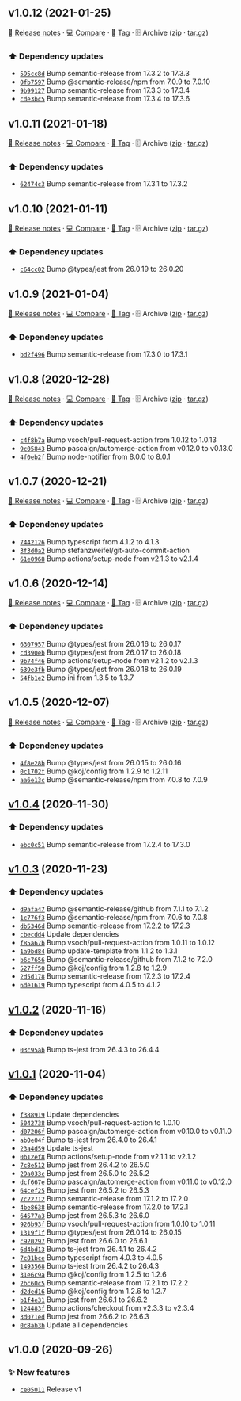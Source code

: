 ## v1.0.12 (2021-01-25)

[📝 Release notes](https://github.com/koj-co/template/releases/tag/v1.0.12) · [💻 Compare](https://github.com/koj-co/template/compare/v1.0.11...v1.0.12) · [🔖 Tag](https://github.com/koj-co/template/tree/v1.0.12) · 🗄️ Archive ([zip](https://github.com/koj-co/template/archive/v1.0.12.zip) · [tar.gz](https://github.com/koj-co/template/archive/v1.0.12.tar.gz))

### ⬆️ Dependency updates

- [`595cc8d`](https://github.com/koj-co/template/commit/595cc8d)  Bump semantic-release from 17.3.2 to 17.3.3
- [`0fb7597`](https://github.com/koj-co/template/commit/0fb7597)  Bump @semantic-release/npm from 7.0.9 to 7.0.10
- [`9b99127`](https://github.com/koj-co/template/commit/9b99127)  Bump semantic-release from 17.3.3 to 17.3.4
- [`cde3bc5`](https://github.com/koj-co/template/commit/cde3bc5)  Bump semantic-release from 17.3.4 to 17.3.6

## v1.0.11 (2021-01-18)

[📝 Release notes](https://github.com/koj-co/template/releases/tag/v1.0.11) · [💻 Compare](https://github.com/koj-co/template/compare/v1.0.10...v1.0.11) · [🔖 Tag](https://github.com/koj-co/template/tree/v1.0.11) · 🗄️ Archive ([zip](https://github.com/koj-co/template/archive/v1.0.11.zip) · [tar.gz](https://github.com/koj-co/template/archive/v1.0.11.tar.gz))

### ⬆️ Dependency updates

- [`62474c3`](https://github.com/koj-co/template/commit/62474c3)  Bump semantic-release from 17.3.1 to 17.3.2

## v1.0.10 (2021-01-11)

[📝 Release notes](https://github.com/koj-co/template/releases/tag/v1.0.10) · [💻 Compare](https://github.com/koj-co/template/compare/v1.0.9...v1.0.10) · [🔖 Tag](https://github.com/koj-co/template/tree/v1.0.10) · 🗄️ Archive ([zip](https://github.com/koj-co/template/archive/v1.0.10.zip) · [tar.gz](https://github.com/koj-co/template/archive/v1.0.10.tar.gz))

### ⬆️ Dependency updates

- [`c64cc02`](https://github.com/koj-co/template/commit/c64cc02)  Bump @types/jest from 26.0.19 to 26.0.20

## v1.0.9 (2021-01-04)

[📝 Release notes](https://github.com/koj-co/template/releases/tag/v1.0.9) · [💻 Compare](https://github.com/koj-co/template/compare/v1.0.8...v1.0.9) · [🔖 Tag](https://github.com/koj-co/template/tree/v1.0.9) · 🗄️ Archive ([zip](https://github.com/koj-co/template/archive/v1.0.9.zip) · [tar.gz](https://github.com/koj-co/template/archive/v1.0.9.tar.gz))

### ⬆️ Dependency updates

- [`bd2f496`](https://github.com/koj-co/template/commit/bd2f496)  Bump semantic-release from 17.3.0 to 17.3.1

## v1.0.8 (2020-12-28)

[📝 Release notes](https://github.com/koj-co/template/releases/tag/v1.0.8) · [💻 Compare](https://github.com/koj-co/template/compare/v1.0.7...v1.0.8) · [🔖 Tag](https://github.com/koj-co/template/tree/v1.0.8) · 🗄️ Archive ([zip](https://github.com/koj-co/template/archive/v1.0.8.zip) · [tar.gz](https://github.com/koj-co/template/archive/v1.0.8.tar.gz))

### ⬆️ Dependency updates

- [`c4f8b7a`](https://github.com/koj-co/template/commit/c4f8b7a)  Bump vsoch/pull-request-action from 1.0.12 to 1.0.13
- [`9c05843`](https://github.com/koj-co/template/commit/9c05843)  Bump pascalgn/automerge-action from v0.12.0 to v0.13.0
- [`4f0eb2f`](https://github.com/koj-co/template/commit/4f0eb2f)  Bump node-notifier from 8.0.0 to 8.0.1

## v1.0.7 (2020-12-21)

[📝 Release notes](https://github.com/koj-co/template/releases/tag/v1.0.7) · [💻 Compare](https://github.com/koj-co/template/compare/v1.0.6...v1.0.7) · [🔖 Tag](https://github.com/koj-co/template/tree/v1.0.7) · 🗄️ Archive ([zip](https://github.com/koj-co/template/archive/v1.0.7.zip) · [tar.gz](https://github.com/koj-co/template/archive/v1.0.7.tar.gz))

### ⬆️ Dependency updates

- [`7442126`](https://github.com/koj-co/template/commit/7442126)  Bump typescript from 4.1.2 to 4.1.3
- [`3f3d0a2`](https://github.com/koj-co/template/commit/3f3d0a2)  Bump stefanzweifel/git-auto-commit-action
- [`61e0968`](https://github.com/koj-co/template/commit/61e0968)  Bump actions/setup-node from v2.1.3 to v2.1.4

## v1.0.6 (2020-12-14)

[📝 Release notes](https://github.com/koj-co/template/releases/tag/v1.0.6) · [💻 Compare](https://github.com/koj-co/template/compare/v1.0.5...v1.0.6) · [🔖 Tag](https://github.com/koj-co/template/tree/v1.0.6) · 🗄️ Archive ([zip](https://github.com/koj-co/template/archive/v1.0.6.zip) · [tar.gz](https://github.com/koj-co/template/archive/v1.0.6.tar.gz))

### ⬆️ Dependency updates

- [`6307957`](https://github.com/koj-co/template/commit/6307957)  Bump @types/jest from 26.0.16 to 26.0.17
- [`cd390eb`](https://github.com/koj-co/template/commit/cd390eb)  Bump @types/jest from 26.0.17 to 26.0.18
- [`9b74f46`](https://github.com/koj-co/template/commit/9b74f46)  Bump actions/setup-node from v2.1.2 to v2.1.3
- [`639e3fb`](https://github.com/koj-co/template/commit/639e3fb)  Bump @types/jest from 26.0.18 to 26.0.19
- [`54fb1e2`](https://github.com/koj-co/template/commit/54fb1e2)  Bump ini from 1.3.5 to 1.3.7

## v1.0.5 (2020-12-07)

[📝 Release notes](https://github.com/koj-co/template/releases/tag/v1.0.5) · [💻 Compare](https://github.com/koj-co/template/compare/v1.0.4...v1.0.5) · [🔖 Tag](https://github.com/koj-co/template/tree/v1.0.5) · 🗄️ Archive ([zip](https://github.com/koj-co/template/archive/v1.0.5.zip) · [tar.gz](https://github.com/koj-co/template/archive/v1.0.5.tar.gz))

### ⬆️ Dependency updates

- [`4f8e28b`](https://github.com/koj-co/template/commit/4f8e28b)  Bump @types/jest from 26.0.15 to 26.0.16
- [`0c1702f`](https://github.com/koj-co/template/commit/0c1702f)  Bump @koj/config from 1.2.9 to 1.2.11
- [`aa6e13c`](https://github.com/koj-co/template/commit/aa6e13c)  Bump @semantic-release/npm from 7.0.8 to 7.0.9

## [v1.0.4](https://github.com/koj-co/template/compare/v1.0.3...v1.0.4) (2020-11-30)

### ⬆️ Dependency updates

- [`ebc0c51`](https://github.com/koj-co/template/commit/ebc0c51)  Bump semantic-release from 17.2.4 to 17.3.0

## [v1.0.3](https://github.com/koj-co/template/compare/v1.0.2...v1.0.3) (2020-11-23)

### ⬆️ Dependency updates

- [`d9afa47`](https://github.com/koj-co/template/commit/d9afa47)  Bump @semantic-release/github from 7.1.1 to 7.1.2
- [`1c776f3`](https://github.com/koj-co/template/commit/1c776f3)  Bump @semantic-release/npm from 7.0.6 to 7.0.8
- [`db5346d`](https://github.com/koj-co/template/commit/db5346d)  Bump semantic-release from 17.2.2 to 17.2.3
- [`cbecdd4`](https://github.com/koj-co/template/commit/cbecdd4)  Update dependencies
- [`f85a67b`](https://github.com/koj-co/template/commit/f85a67b)  Bump vsoch/pull-request-action from 1.0.11 to 1.0.12
- [`1a9bd84`](https://github.com/koj-co/template/commit/1a9bd84)  Bump update-template from 1.1.2 to 1.3.1
- [`b6c7656`](https://github.com/koj-co/template/commit/b6c7656)  Bump @semantic-release/github from 7.1.2 to 7.2.0
- [`527ff50`](https://github.com/koj-co/template/commit/527ff50)  Bump @koj/config from 1.2.8 to 1.2.9
- [`2d5d178`](https://github.com/koj-co/template/commit/2d5d178)  Bump semantic-release from 17.2.3 to 17.2.4
- [`6de1619`](https://github.com/koj-co/template/commit/6de1619)  Bump typescript from 4.0.5 to 4.1.2

## [v1.0.2](https://github.com/koj-co/template/compare/v1.0.1...v1.0.2) (2020-11-16)

### ⬆️ Dependency updates

- [`03c95ab`](https://github.com/koj-co/template/commit/03c95ab)  Bump ts-jest from 26.4.3 to 26.4.4

## [v1.0.1](https://github.com/koj-co/template/compare/v1.0.0...v1.0.1) (2020-11-04)

### ⬆️ Dependency updates

- [`f388919`](https://github.com/koj-co/template/commit/f388919)  Update dependencies
- [`5042738`](https://github.com/koj-co/template/commit/5042738)  Bump vsoch/pull-request-action to 1.0.10
- [`d07206f`](https://github.com/koj-co/template/commit/d07206f)  Bump pascalgn/automerge-action from v0.10.0 to v0.11.0
- [`ab0e04f`](https://github.com/koj-co/template/commit/ab0e04f)  Bump ts-jest from 26.4.0 to 26.4.1
- [`23a4d59`](https://github.com/koj-co/template/commit/23a4d59)  Update ts-jest
- [`0b12ef8`](https://github.com/koj-co/template/commit/0b12ef8)  Bump actions/setup-node from v2.1.1 to v2.1.2
- [`7c8e512`](https://github.com/koj-co/template/commit/7c8e512)  Bump jest from 26.4.2 to 26.5.0
- [`29a033c`](https://github.com/koj-co/template/commit/29a033c)  Bump jest from 26.5.0 to 26.5.2
- [`dcf667e`](https://github.com/koj-co/template/commit/dcf667e)  Bump pascalgn/automerge-action from v0.11.0 to v0.12.0
- [`64cef25`](https://github.com/koj-co/template/commit/64cef25)  Bump jest from 26.5.2 to 26.5.3
- [`7c22712`](https://github.com/koj-co/template/commit/7c22712)  Bump semantic-release from 17.1.2 to 17.2.0
- [`4be8638`](https://github.com/koj-co/template/commit/4be8638)  Bump semantic-release from 17.2.0 to 17.2.1
- [`64577a3`](https://github.com/koj-co/template/commit/64577a3)  Bump jest from 26.5.3 to 26.6.0
- [`926b93f`](https://github.com/koj-co/template/commit/926b93f)  Bump vsoch/pull-request-action from 1.0.10 to 1.0.11
- [`1319f1f`](https://github.com/koj-co/template/commit/1319f1f)  Bump @types/jest from 26.0.14 to 26.0.15
- [`c920297`](https://github.com/koj-co/template/commit/c920297)  Bump jest from 26.6.0 to 26.6.1
- [`6d4bd13`](https://github.com/koj-co/template/commit/6d4bd13)  Bump ts-jest from 26.4.1 to 26.4.2
- [`7c81bce`](https://github.com/koj-co/template/commit/7c81bce)  Bump typescript from 4.0.3 to 4.0.5
- [`1493568`](https://github.com/koj-co/template/commit/1493568)  Bump ts-jest from 26.4.2 to 26.4.3
- [`31e6c9a`](https://github.com/koj-co/template/commit/31e6c9a)  Bump @koj/config from 1.2.5 to 1.2.6
- [`2bc60c5`](https://github.com/koj-co/template/commit/2bc60c5)  Bump semantic-release from 17.2.1 to 17.2.2
- [`d2ded16`](https://github.com/koj-co/template/commit/d2ded16)  Bump @koj/config from 1.2.6 to 1.2.7
- [`b1f4e31`](https://github.com/koj-co/template/commit/b1f4e31)  Bump jest from 26.6.1 to 26.6.2
- [`124483f`](https://github.com/koj-co/template/commit/124483f)  Bump actions/checkout from v2.3.3 to v2.3.4
- [`3d071ed`](https://github.com/koj-co/template/commit/3d071ed)  Bump jest from 26.6.2 to 26.6.3
- [`0c8ab3b`](https://github.com/koj-co/template/commit/0c8ab3b)  Update all dependencies

## v1.0.0 (2020-09-26)

### ✨ New features

- [`ce05011`](https://github.com/koj-co/template/commit/ce05011)  Release v1
